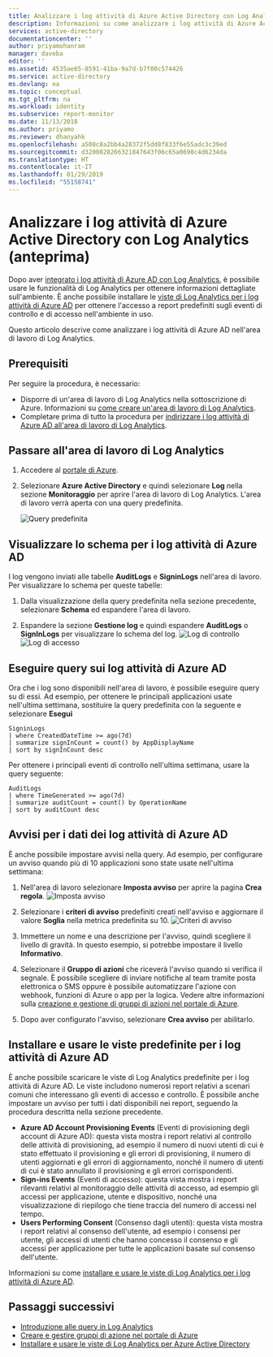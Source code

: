 ```yaml
---
title: Analizzare i log attività di Azure Active Directory con Log Analytics (anteprima) | Microsoft Docs
description: Informazioni su come analizzare i log attività di Azure Active Directory con Log Analytics (anteprima)
services: active-directory
documentationcenter: ''
author: priyamohanram
manager: daveba
editor: ''
ms.assetid: 4535ae65-8591-41ba-9a7d-b7f00c574426
ms.service: active-directory
ms.devlang: na
ms.topic: conceptual
ms.tgt_pltfrm: na
ms.workload: identity
ms.subservice: report-monitor
ms.date: 11/13/2018
ms.author: priyamo
ms.reviewer: dhanyahk
ms.openlocfilehash: a508c8a2bb4a28372f5dd8f833f6e55adc3c39ed
ms.sourcegitcommit: d3200828266321847643f06c65a0698c4d6234da
ms.translationtype: HT
ms.contentlocale: it-IT
ms.lasthandoff: 01/29/2019
ms.locfileid: "55158741"
---
```

# <a name="analyze-azure-ad-activity-logs-with-log-analytics-preview"></a>Analizzare i log attività di Azure Active Directory con Log Analytics (anteprima)

Dopo aver [integrato i log attività di Azure AD con Log Analytics](howto-integrate-activity-logs-with-log-analytics.md), è possibile usare le funzionalità di Log Analytics per ottenere informazioni dettagliate sull'ambiente. È anche possibile installare le [viste di Log Analytics per i log attività di Azure AD](howto-install-use-log-analytics-views.md) per ottenere l'accesso a report predefiniti sugli eventi di controllo e di accesso nell'ambiente in uso.

Questo articolo descrive come analizzare i log attività di Azure AD nell'area di lavoro di Log Analytics. 

## <a name="prerequisites"></a>Prerequisiti 

Per seguire la procedura, è necessario:

* Disporre di un'area di lavoro di Log Analytics nella sottoscrizione di Azure. Informazioni su [come creare un'area di lavoro di Log Analytics](https://docs.microsoft.com/azure/log-analytics/log-analytics-quick-create-workspace).
* Completare prima di tutto la procedura per [indirizzare i log attività di Azure AD all'area di lavoro di Log Analytics](howto-integrate-activity-logs-with-log-analytics.md).

## <a name="navigate-to-the-log-analytics-workspace"></a>Passare all'area di lavoro di Log Analytics

1. Accedere al [portale di Azure](https://portal.azure.com). 

2. Selezionare **Azure Active Directory** e quindi selezionare **Log** nella sezione **Monitoraggio** per aprire l'area di lavoro di Log Analytics. L'area di lavoro verrà aperta con una query predefinita.

    ![Query predefinita](./media/howto-analyze-activity-logs-log-analytics/defaultquery.png)


## <a name="view-the-schema-for-azure-ad-activity-logs"></a>Visualizzare lo schema per i log attività di Azure AD

I log vengono inviati alle tabelle **AuditLogs** e **SigninLogs** nell'area di lavoro. Per visualizzare lo schema per queste tabelle:

1. Dalla visualizzazione della query predefinita nella sezione precedente, selezionare **Schema** ed espandere l'area di lavoro. 

2. Espandere la sezione **Gestione log** e quindi espandere **AuditLogs** o **SignInLogs** per visualizzare lo schema del log.
    ![Log di controllo](./media/howto-analyze-activity-logs-log-analytics/auditlogschema.png) ![Log di accesso](./media/howto-analyze-activity-logs-log-analytics/signinlogschema.png)

## <a name="query-the-azure-ad-activity-logs"></a>Eseguire query sui log attività di Azure AD

Ora che i log sono disponibili nell'area di lavoro, è possibile eseguire query su di essi. Ad esempio, per ottenere le principali applicazioni usate nell'ultima settimana, sostituire la query predefinita con la seguente e selezionare **Esegui**

```
SigninLogs 
| where CreatedDateTime >= ago(7d)
| summarize signInCount = count() by AppDisplayName 
| sort by signInCount desc 
```

Per ottenere i principali eventi di controllo nell'ultima settimana, usare la query seguente:

```
AuditLogs 
| where TimeGenerated >= ago(7d)
| summarize auditCount = count() by OperationName 
| sort by auditCount desc 
```
## <a name="alert-on-azure-ad-activity-log-data"></a>Avvisi per i dati dei log attività di Azure AD

È anche possibile impostare avvisi nella query. Ad esempio, per configurare un avviso quando più di 10 applicazioni sono state usate nell'ultima settimana:

1. Nell'area di lavoro selezionare **Imposta avviso** per aprire la pagina **Crea regola**. 
    ![Imposta avviso](./media/howto-analyze-activity-logs-log-analytics/setalert.png)

2. Selezionare i **criteri di avviso** predefiniti creati nell'avviso e aggiornare il valore **Soglia** nella metrica predefinita su 10. 
    ![Criteri di avviso](./media/howto-analyze-activity-logs-log-analytics/alertcriteria.png)

3. Immettere un nome e una descrizione per l'avviso, quindi scegliere il livello di gravità. In questo esempio, si potrebbe impostare il livello **Informativo**.

4. Selezionare il **Gruppo di azioni** che riceverà l'avviso quando si verifica il segnale. È possibile scegliere di inviare notifiche al team tramite posta elettronica o SMS oppure è possibile automatizzare l'azione con webhook, funzioni di Azure o app per la logica. Vedere altre informazioni sulla [creazione e gestione di gruppi di azioni nel portale di Azure](https://docs.microsoft.com/azure/monitoring-and-diagnostics/monitoring-action-groups).

5. Dopo aver configurato l'avviso, selezionare **Crea avviso** per abilitarlo. 

## <a name="install-and-use-pre-built-views-for-azure-ad-activity-logs"></a>Installare e usare le viste predefinite per i log attività di Azure AD

È anche possibile scaricare le viste di Log Analytics predefinite per i log attività di Azure AD. Le viste includono numerosi report relativi a scenari comuni che interessano gli eventi di accesso e controllo. È possibile anche impostare un avviso per tutti i dati disponibili nei report, seguendo la procedura descritta nella sezione precedente.

* **Azure AD Account Provisioning Events** (Eventi di provisioning degli account di Azure AD): questa vista mostra i report relativi al controllo delle attività di provisioning, ad esempio il numero di nuovi utenti di cui è stato effettuato il provisioning e gli errori di provisioning, il numero di utenti aggiornati e gli errori di aggiornamento, nonché il numero di utenti di cui è stato annullato il provisioning e gli errori corrispondenti.    
* **Sign-ins Events** (Eventi di accesso): questa vista mostra i report rilevanti relativi al monitoraggio delle attività di accesso, ad esempio gli accessi per applicazione, utente e dispositivo, nonché una visualizzazione di riepilogo che tiene traccia del numero di accessi nel tempo.
* **Users Performing Consent** (Consenso dagli utenti): questa vista mostra i report relativi al consenso dell'utente, ad esempio i consensi per utente, gli accessi di utenti che hanno concesso il consenso e gli accessi per applicazione per tutte le applicazioni basate sul consenso dell'utente. 

Informazioni su come [installare e usare le viste di Log Analytics per i log attività di Azure AD](howto-install-use-log-analytics-views.md). 


## <a name="next-steps"></a>Passaggi successivi

* [Introduzione alle query in Log Analytics](https://docs.microsoft.com/azure/log-analytics/query-language/get-started-queries)
* [Creare e gestire gruppi di azione nel portale di Azure](https://docs.microsoft.com/azure/monitoring-and-diagnostics/monitoring-action-groups)
* [Installare e usare le viste di Log Analytics per Azure Active Directory](howto-install-use-log-analytics-views.md)
